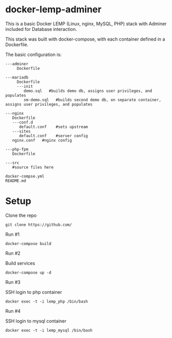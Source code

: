 # docker-lemp-adminer


This is a basic Docker LEMP (Linux, nginx, MySQL, PHP) stack with Adminer included for Database interaction.

This stack was built with docker-compose, with each container defined in a Dockerfile.

The basic configuration is:

```
---adminer
     Dockerfile

---mariadb
     Dockerfile
     ---init
        demo.sql   #builds demo db, assigns user privileges, and populates
        sm-demo.sql   #builds second demo db, on separate container, assigns user privileges, and populates

---nginx
   Dockerfile
   ---conf.d
      default.conf    #sets upstream
   ---sites
      default.conf    #server config
   nginx.conf   #nginx config

---php-fpm
   Dockerfile

---src
   #source files here

docker-compse.yml
README.md
```


# Setup

Clone the repo

```
git clone https://github.com/
```

Run #1

```
docker-compose build
```
Run #2

Build services
```
docker-compose up -d
```
Run #3

SSH login to php container

```
docker exec -t -i lemp_php /bin/bash
```
Run #4

SSH login to mysql container

```
docker exec -t -i lemp_mysql /bin/bash
```

